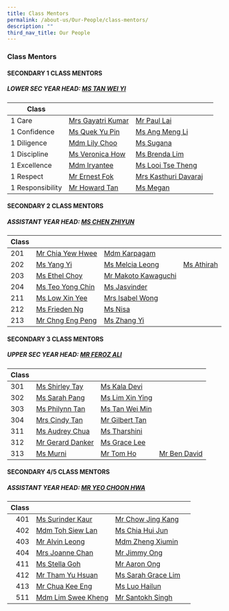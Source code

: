 ```yaml
---
title: Class Mentors
permalink: /about-us/Our-People/class-mentors/
description: ""
third_nav_title: Our People
---
```

### Class Mentors

#### SECONDARY 1 CLASS MENTORS

##### LOWER SEC YEAR HEAD: [MS TAN WEI YI](mailto:tan_wei_yi@moe.edu.sg)

| Class 	|  	|  	|  	|
|---	|---	|---	|---	|
| 1 Care 	| [Mrs Gayatri Kumar](mailto:gayatri_devi@moe.edu.sg)| [Mr Paul Lai ](mailto:Paul_Lai_Chyi_Shyan@moe.edu.sg)	|
| 1 Confidence 	| [Ms Quek Yu Pin](mailto:Quek_Yu_Pin@moe.edu.sg)	| [Ms Ang Meng Li](mailto:ang_meng_li@moe.edu.sg) 	|
| 1 Diligence 	| [Mdm Lily Choo](mailto:choo_li_chin_lily@moe.edu.sg) | [Ms Sugana](mailto:manikandan_sugana@schools.gov.sg) | 
| 1 Discipline 	| [Ms Veronica How](mailto:how_xin_yi_veronica@moe.edu.sg)	| [Ms Brenda Lim](mailto:Lim_Jing_Qi_Brenda@moe.edu.sg)	|
| 1 Excellence 	| [ Mdm Iryantee](mailto:iryantee_jaffar@moe.edu.sg)| [Ms Looi Tse Theng](mailto:looi_tse_theng@moe.edu.sg)|
| 1 Respect 	| [Mr Ernest Fok ](mailto:fok_chee_wel@moe.edu.sg)	|  [Mrs Kasthuri Davaraj](mailto:kasthuri_mahanthran@moe.edu.sg)	| 
| 1 Responsibility 	| [Mr Howard Tan](mailto:tan_ching_hau_howard@moe.edu.sg)	| [Ms Megan](mailto:goh_xin_yi_megan@moe.edu.sg)	|

#### SECONDARY 2 CLASS MENTORS

##### ASSISTANT YEAR HEAD: [MS CHEN ZHIYUN](mailto:chen_zhiyun@moe.edu.sg)

| Class 	|  	|  	|  	|
|---	|---	|---	|---	|
| 201 	| [Mr Chia Yew Hwee](mailto:chia_yew_hwee@moe.edu.sg)|  [Mdm Karpagam](mailto:ulaganathan_karpagam@moe.edu.sg)	|  	| 
| 202 	| [Ms Yang Yi](mailto:Yang_Yi@moe.edu.sg)	|[Ms Melcia Leong ](mailto:hui_lin_melcia_leong@moe.edu.sg)	| [Ms Athirah](mailto:athirah_syahirah_shaul_hameed@moe.edu.sg) 	| 
| 203 	| [Ms Ethel Choy](mailto:choy_hui_zhen_ethel@moe.edu.sg) 	| [Mr Makoto Kawaguchi](mailto:makoto_kawaguchi@moe.edu.sg) 	|  	| 
| 204 	| [Ms Teo Yong Chin ](mailto:teo_yong_chin@moe.edu.sg)	| [Ms Jasvinder ](mailto:jasvinder_kaur_pannu@moe.edu.sg)	| 
| 211 	| [Ms Low Xin Yee ](mailto:low_xin_yee@moe.edu.sg)	| [Mrs Isabel Wong](mailto:lee_siew_min_isabel@moe.edu.sg) 	|  	| 
| 212 	| [Ms Frieden Ng](mailto:ng_chih_qing@moe.edu.sg) 	| [Ms Nisa](mailto:pravenisa_b_viswambharan@moe.edu.sg)| 
| 213 	| [Mr Chng Eng Peng](mailto:chng_eng_peng@moe.edu.sg) 	|[ Ms Zhang Yi](mailto:Zhang_Yi_A@moe.edu.sg) 	| | [Mr Senan](mailto:senan_b_long@moe.edu.sg) |



#### SECONDARY 3 CLASS MENTORS

##### UPPER SEC YEAR HEAD: [MR FEROZ ALI](mailto:feroz_ali@moe.edu.sg)

| Class 	|  	|  	|  	|
|---	|---	|---	|---	|
| 301 	| [Ms Shirley Tay](mailto:Shirley_Tay@moe.edu.sg)	|  [Ms Kala Devi](mailto:kala_devi_santha_kumar@moe.edu.sg)	|  	|
| 302 	| [Ms Sarah Pang](mailto:Sarah_PANG_PEI_WEN@moe.edu.sg)	| [Ms Lim Xin Ying](mailto:lim_xin_ying_1@moe.edu.sg) 	|  	|
| 303 	|[ Ms Philynn Tan ](mailto:tan_hong_bee_philynn@moe.edu.sg)	| [Ms Tan Wei Min](mailto:tan_wei_min@moe.edu.sg) 	|  	|
| 304 	|[ Mrs Cindy Tan ](mailto:yew_siew_ping_cindy@moe.edu.sg)	| [Mr Gilbert Tan ](mailto:Gilbert_Tan_Wei_Beng@moe.edu.sg)	|
| 311 	| [Ms Audrey Chua](mailto:chua_sing_li_audrey@moe.edu.sg)	| [Ms Tharshini](mailto:tharshini_karthigesan@moe.edu.sg) 	|  	|
| 312 	| [Mr Gerard Danker](mailto:gerard_danker@moe.edu.sg) 	|[ Ms Grace Lee	](mailto:mei_yan_grace_lee@moe.edu.sg)
| 313 	| [Ms Murni ](mailto:murni_iryani_mohd_hanafi@moe.edu.sg)	| [Mr Tom Ho](mailto:ho_hai_long@moe.edu.sg)| [Mr Ben David](mailto:ben_david_nazareth)  	|


#### SECONDARY 4/5 CLASS MENTORS

##### ASSISTANT YEAR HEAD: [MR YEO CHOON HWA](mailto:yeo_choon_hwa@moe.edu.sg)

| Class 	|  	|  	|  	|
|---:	|---	|---	|---	|
| 401 	| [Ms Surinder Kaur ](mailto:surinder_kaur@moe.edu.sg)	| [Mr Chow Jing Kang](mailto:Chow_Jing_Kang@moe.edu.sg) 	|  	|
| 402 	| [Mdm Toh Siew Lan ](mailto:toh_siew_lan@moe.edu.sg)	| [Ms Chia Hui Jun](mailto:chia_hui_jun@moe.edu.sg) 	|  	|
| 403 	| [Mr Alvin Leong](mailto:leong_wei_jie_alvin@moe.edu.sg) 	| [Mdm Zheng Xiumin ](mailto:zheng_xiumin@moe.edu.sg)	|  	|
| 404 	| [Mrs Joanne Chan ](mailto:jia_en_joanne_loo@moe.edu.sg)	| [Mr Jimmy Ong ](mailto:ong_meng_guan_jimmy@moe.edu.sg)	|  	|
| 411 	| [Ms Stella Goh ](mailto:stella_goh@moe.edu.sg)	| [Mr Aaron Ong](mailto:ong_meng_yeow_aaron@moe.edu.sg) 	|  	|
| 412 	| [Mr Tham Yu Hsuan](mailto:tham_yu_hsuan@moe.edu.sg)	| [Ms Sarah Grace Lim](mailto:sarah_grace_lim@moe.edu.sg)	|  	|
| 413 	| [Mr Chua Kee Eng ](mailto:chua_kee_eng@moe.edu.sg)	| [Ms Luo Hailun ](mailto:luo_hailun@moe.edu.sg)	| 
| 511 	| [Mdm Lim Swee Kheng](mailto:Lim_Swee_Kheng@moe.edu.sg)	| [Mr Santokh Singh ](mailto:santokh_singh@moe.edu.sg) 	|  	|